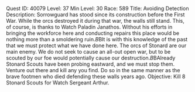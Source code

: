 Quest ID: 40079
Level: 37
Min Level: 30
Race: 589
Title: Avoiding Detection
Description: Sorrowguard has stood since its construction before the First War. While the orcs destroyed it during that war, the walls still stand. This, of course, is thanks to Watch Paladin Janathos. Without his efforts in bringing the workforce here and conducting repairs this place would be nothing more than a smoldering ruin.$B$BIt is with this knowledge of the past that we must protect what we have done here. The orcs of Stonard are our main enemy. We do not seek to cause an all-out open war, but to be scouted by our foe would potentially cause our destruction.$B$BAlready Stonard Scouts have been probing eastward, and we must stop them. Venture out there and kill any you find. Do so in the same manner as the brave footmen who died defending these walls years ago.
Objective: Kill 8 Stonard Scouts for Watch Sergeant Arthur.
